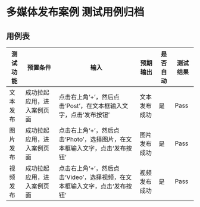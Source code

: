# 多媒体发布案例 测试用例归档

## 用例表

| 测试功能 | 预置条件          | 输入                                          | 预期输出   | 是否自动 | 测试结果 |
|------|---------------|---------------------------------------------|--------|------|------|
| 文本发布 | 成功拉起应用，进入案例页面 | 点击右上角‘+’，然后点击‘Post’，在文本框输入文字，点击‘发布按钮’       | 文本发布成功 | 是    | Pass |
| 图片发布 | 成功拉起应用，进入案例页面 | 点击右上角‘+’，然后点击‘Photo’，选择图片，在文本框输入文字，点击‘发布按钮’ | 图片发布成功 | 是    | Pass |
| 视频发布 | 成功拉起应用，进入案例页面 | 点击右上角‘+’，然后点击‘Video’，选择视频，在文本框输入文字，点击‘发布按钮’ | 视频发布成功 | 是    | Pass |
